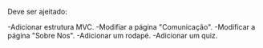 Deve ser ajeitado:

-Adicionar estrutura MVC.
-Modifiar a página "Comunicação".
-Modificar a página "Sobre Nos".
-Adicionar um rodapé.
-Adicionar um quiz.
